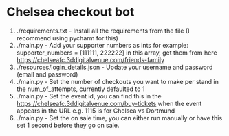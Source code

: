 # Chelsea checkout bot

1. ./requirements.txt - Install all the requirements from the file (I recommend using pycharm for this)
2. ./main.py - Add your supporter numbers as ints for example: supporter_numbers = [111111, 222222] in this array, get them from  here https://chelseafc.3ddigitalvenue.com/friends-family
3. ./resources/login_details.json - Update your username and password (email and password)
4. ./main.py - Set the number of checkouts you want to make per stand in the num_of_attempts, currently defaulted to 1
5. ./main.py - Set the event id, you can find this in the https://chelseafc.3ddigitalvenue.com/buy-tickets when the event appears in the URL e.g. 1115 is for Chelsea vs Dortmund
6. ./main.py - Set the on sale time, you can either run manually or have this set 1 second before they go on sale.
